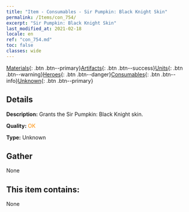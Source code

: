 ```yaml
---
title: "Item - Consumables - Sir Pumpkin: Black Knight Skin"
permalink: /Items/con_754/
excerpt: "Sir Pumpkin: Black Knight Skin"
last_modified_at: 2021-02-18
locale: en
ref: "con_754.md"
toc: false
classes: wide
---
```

 [Materials](/Items/){: .btn .btn--primary}[Artifacts](/Items/Artifacts/){: .btn .btn--success}[Units](/Items/Units/){: .btn .btn--warning}[Heroes](/Items/Heroes/){: .btn .btn--danger}[Consumables](/Items/Consumables/){: .btn .btn--info}[Unknown](/Items/Unknown/){: .btn .btn--primary}

## Details
 **Description:** Grants the Sir Pumpkin: Black Knight skin.

 **Quality:** <span style="color: #FF8C00">OK</span>

 **Type:** Unknown

## Gather

  None

## This item contains:

  None

